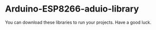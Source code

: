 # Arduino-ESP8266-aduio-library
You can download these libraries to run your projects. Have a good luck.
